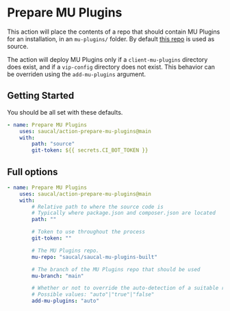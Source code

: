 # Prepare MU Plugins

This action will place the contents of a repo that should contain MU Plugins for an installation, in an `mu-plugins/` folder. 
By default [this repo](https://github.com/saucal/saucal-mu-plugins-built) is used as source.

The action will deploy MU Plugins only if a `client-mu-plugins` directory does exist, and if a `vip-config` directory does not exist.
This behavior can be overriden using the `add-mu-plugins` argument.

## Getting Started

You should be all set with these defaults.

```yml
- name: Prepare MU Plugins
    uses: saucal/action-prepare-mu-plugins@main
    with:
        path: "source"
        git-token: ${{ secrets.CI_BOT_TOKEN }}

```
## Full options

```yml
- name: Prepare MU Plugins
    uses: saucal/action-prepare-mu-plugins@main
    with:
        # Relative path to where the source code is
        # Typically where package.json and composer.json are located
        path: ""

        # Token to use throughout the process
        git-token: ""

        # The MU Plugins repo.
        mu-repo: "saucal/saucal-mu-plugins-built"

        # The branch of the MU Plugins repo that should be used
        mu-branch: "main"

        # Whether or not to override the auto-detection of a suitable repo.
        # Possible values: "auto"|"true"|"false"
        add-mu-plugins: "auto"
```
